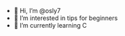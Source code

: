 - 👋 Hi, I’m @osly7
- 👀 I’m interested in tips for beginners
- 🌱 I’m currently learning C

<!---
osly7/osly7 is a ✨ special ✨ repository because its `README.md` (this file) appears on your GitHub profile.
You can click the Preview link to take a look at your changes.
--->
